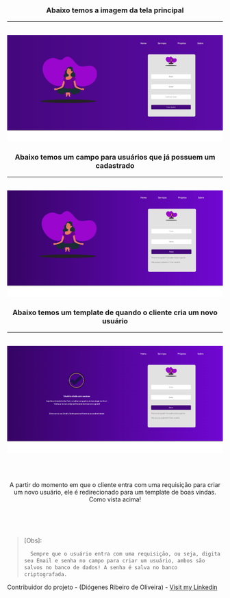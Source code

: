 <h3 align='center'> Abaixo temos a imagem da tela principal </h3>

<hr>
<br>

<img src='paginaInicial.jpg'>

<br>

<h3 align='center'> Abaixo temos um campo para usuários que já possuem um cadastrado </h3>

<hr>
<br>

<img src='localLogin.jpg'>

<br>

<h3 align='center'> Abaixo temos um template de quando o cliente cria um novo usuário </h3>
<hr>
<br>

<img src='userEnter.png'>

<br><br>

<p align='center'> A partir do momento em que o cliente entra com uma requisição para criar um novo usuário, ele é redirecionado para um template de boas vindas. Como vista acima! </p>

<br><br><br>

> [Obs]: 
>
>       Sempre que o usuário entra com uma requisição, ou seja, digita seu Email e senha no campo para criar um usuário, ambos são salvos no banco de dados! A senha é salva no banco criptografada.

Contribuidor do projeto - (Diógenes Ribeiro de Oliveira) - [Visit my Linkedin](https://www.linkedin.com/in/diogenesriboliveira/)